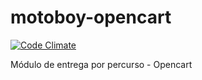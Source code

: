 # motoboy-opencart

[![Code Climate](https://codeclimate.com/github/KauserDesenvolvimento/motoboy-opencart/badges/gpa.svg)](https://codeclimate.com/github/KauserDesenvolvimento/motoboy-opencart)

Módulo de entrega por percurso - Opencart
